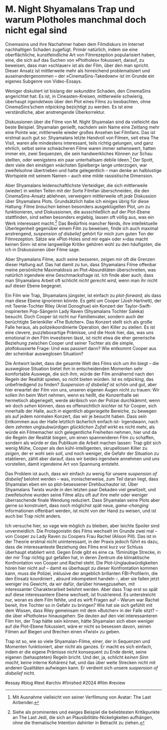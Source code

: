 # M. Night Shyamalans Trap und warum Plotholes manchmal doch nicht egal sind
Cinemasins und ihre Nachahmer haben dem Filmdiskurs im Internet nachhaltigen Schaden zugefügt. Primär natürlich, indem sie eine oberflächliche, kunstfeindliche Art von Filmrezeption popularisiert haben, eine, die sich auf das Suchen von »Plotholes« fokussiert, darauf, zu beweisen, dass man »schlauer« ist als der Film, über den man spricht. Dieser Ansatz ist mittlerweile mehr als hinreichend problematisiert und auseinandergenommen – der »CinemaSins-Takedown« ist im Grunde ein eigenes Subgenre von Video-Essays.

Weniger diskutiert ist bislang der *sekundäre* Schaden, den CinemaSins angerichtet hat: Es ist, in Cineasten-Kreisen, mittlerweile schwierig, überhaupt *irgendetwas* über den Plot eines Films zu beobachten, ohne CinemaSins’schem *nitpicking* bezichtigt zu werden. Es ist eine verständliche, aber anstrengende Überkorrektur.

Diskussionen über die Filme von M. Night Shyamalan sind da vielleicht das beste Beispiel. Shyamalan genießt, nachdem sein Name eine Zeitlang mehr eine Pointe war, mittlerweile wieder großes Ansehen bei Filmfans. Das ist erstmal auch gut so: Shyamalans letzte Handvoll von Filmen, seit etwa The Visit, waren alle mindestens interessant, teils richtig gelungen, und ganz ehrlich, selbst seine schwächeren Filme waren immer sehenswert, hatten immer ein, zwei Sequenzen, die sein handwerkliches Können zur Schau stellten, oder wenigstens ein paar unterhaltsam debile Ideen.[^1] Der Spott, dem viele den einstigen »nächsten Spielberg« lange unterzogen, war zweifelsohne übertrieben und hatte gelegentlich – man denke an halblustige Wortspiele mit seinem Namen – auch eine milde rassistische Dimension.

[^1]: Mit Ausnahme vielleicht von seiner Verfilmung von Avatar: The Last Airbender.

Aber Shyamalans leidenschaftlichste Verteidiger, die sich mittlerweile (wieder) in weiten Teilen mit der Sorte Filmfan überschneiden, die den CinemaSins-Ansatz ablehnen, verweigern mittlerweile oft *jede* Diskussion über Shyamalans Plots. Grundsätzlich habe ich einiges übrig für diese Haltung: Filme *brauchen* keinen besonders ausgeklügelten Plot, um zu funktionieren, und Diskussionen, die ausschließlich auf der Plot-Ebene stattfinden, sind selten besonders ergiebig, lassen oft völlig aus, was ein Werk interessant macht.[^2] Das Bedürfnis mancher Nerds, ihre intellektuelle Überlegenheit gegenüber einem Film zu beweisen, finde ich auch maximal anstrengend, *suspension of disbelief* gehört für mich zum guten Ton der Filmrezeption. Sätze wie »Plot-Holes sind mir egal« oder »›das macht keinen Sinn‹ ist eine langweilige Kritik« gehören wohl zu den häufigsten, die ich in Diskussionen über Filme sage.

[^2]: Siehe als prominentes und ewiges Beispiel die beliebtesten Kritikpunkte an The Last Jedi, die sich an Plausibilitäts-Nickeligkeiten aufhängen, ohne die thematische Intention dahinter in Betracht zu ziehen.

Aber Shyamalans Filme, auch seine besseren, zeigen mir oft die Grenzen dieser Haltung auf. Das hat damit zu tun, dass Shyamalans Filme offenbar meine persönliche Maximaldosis an Plot-Absurditäten überschreiten, was natürlich irgendwie eine Geschmacksfrage ist. Ich finde aber auch, dass man Shyamalans Arbeit oft schlicht *nicht gerecht wird*, wenn man ihr nicht auf dieser Ebene begegnet.

Ein Film wie Trap, Shyamalans jüngster, ist einfach zu *plot-forward*, als dass man diese Ebene ignorieren könnte. Es geht um Cooper (Josh Hartnett), der mit Teenie-Tochter Riley (Ariel Donoghue) ein Konzert der Taylor-Swift-inspirierten Pop-Sängerin Lady Raven (Shyamalans Tochter Saleka) besucht. Doch Cooper ist nicht nur Familienvater, sondern auch der berüchtigte Serienkiller »The Butcher«. Das Konzert stellt sich als große Falle heraus, als polizeikoordinierte Operation, den Killer zu stellen. Es ist eine clevere, puzzleboxartige Prämisse, und die Hook hier, das, was uns emotional in den Film investieren lässt, ist nicht etwa die eher generische Beziehung zwischen Cooper und seiner Tochter als die simple, plotfokussierte Frage: Und was passiert dann? Wie entkommt Cooper aus der scheinbar ausweglosen Situation? 

Die Antwort lautet, dass die gesamte Welt des Films sich um ihn biegt – die ausweglose Situation bietet ihm in entscheidenden Momenten sehr komfortable Auswege, die sich ihm, würde der Film annähernd nach den Regeln der Realität spielen, so nicht bieten würden. Ist es *nitpicking*, das unbefriedigend zu finden? *Suspension of disbelief* ist schön und gut, aber hier erwartet der Film von uns, unseren eigenen Augen nicht zu trauen: Wir sollen ihn beim Wort nehmen, wenn es heißt, die Konzerthalle sei hermetisch abgeriegelt, werde akribisch von der Polizei durchkämmt; wenn wir doch *sehen* können, dass es offensichtlich *leichter* ist für Cooper, sich innerhalb der Halle, auch in eigentlich abgeriegelte Bereiche, zu bewegen als auf jedem normalen Konzert, das wir je besucht haben. Dass sein Entkommen aus der Halle letztlich lächerlich einfach ist- Irgendwann, nach dem zehnten unglaubwürdigen *glücklichen Zufall* wirkt es nicht mehr, als würde ein Filmemacher sich gelegentliche Freiheiten nehmen, hier und da die Regeln der Realität biegen, um einen spannenderen Film zu schaffen, sondern als würde er das Publikum die Arbeit machen lassen: Trap gibt sich wenig Mühe, Cooper als den kühl-intelligenten, skrupellosen Killer zu *zeigen*, der er wohl sein soll, und noch weniger, die Gefahr der Situation zu etablieren, zählt aber darauf, dass wir beides irgendwie annehmen und uns vorstellen, damit irgendeine Art von Spannung entsteht.

Das Problem ist auch, dass wir einfach zu wenig für unsere *suspension of disbelief* belohnt werden – was, ironischerweise, zum Teil daran liegt, dass Shyamalan eben ein so plot-besessener Drehbuchautor ist. Über Shyamalans Twists wurde in den letzten paar Dekaden viel gewitzelt, und zweifelsohne wurden seine Filme allzu oft auf ihre mehr oder weniger überraschende finale Wendung reduziert. Dass Shyamalan seine Plots aber gerne so konstruiert, dass noch möglichst spät neue, *game-changing* Informationen offenbart werden, ist nicht von der Hand zu weisen, und ist auch bei Trap nicht anders.

Ich versuche hier, so vage wie möglich zu bleiben, aber leichte Spoiler sind unvermeidlich. Die Protagonistin des Films wechselt im Grunde zwei mal – von Cooper zu Lady Raven zu Coopers Frau Rachel (Alison Pill). Das ist in der Theorie erstmal nicht uninteressant, in der Praxis jedoch führt es dazu, dass die interessanteste Beziehung des Films erst kurz vor Schluss überhaupt etabliert wird. Gegen Ende gibt es eine ca. 15minütige
Strecke, in der mir Trap richtig gut gefallen hat, in deren Zentrum die klimaktische Konfrontation von Cooper und Rachel steht. Die Plot–Unglaubwürdigkeiten hören hier nicht auf – damit es überhaupt zu dieser Konfrontation kommen kann, muss die Polizei, inklusive der angeblich brillanten FBI-Profilerin, die den Einsatz koordiniert , absurd inkompetent handeln –, aber sie fallen jetzt weniger ins Gewicht, da wir dafür, darüber hinwegzusehen, mit interessanter Charakterarbeit belohnt werden. Aber dass Trap erst so spät auf diese interessantere Ebene wechselt, ist frustrierend. Es unterstreicht nur, woran es dem Film fehlte, und es wirft Fragen auf – Warum war Rachel bereit, ihre Tochter so in Gefahr zu bringen? Wie hat sie sich gefühlt mit dem Wissen, dass Riley gemeinsam mit dem »Butcher« in der Falle sitzt? – die über »Plotholes« hinausgehen: Sie deuten auf den viel interessanteren Film hin, der Trap hätte sein können, hätte Shyamalan sich eben weniger auf die Plot-Ebene fokussiert, wäre er nicht so besessen davon, seinen Filmen auf Biegen und Brechen einen »Twist« zu geben. 

Trap ist so, wie so viele Shyamalan-Filme, einer, der in Sequenzen und Momenten funktioniert, aber nicht als ganzes. Er macht es sich einfach, indem er die eigene Prämisse nicht konsequent zu Ende denkt, seine eigenen (behaupteten) Regeln bricht. Und der, ja, schlicht *keinen Sinn macht*, keine interne Kohärenz hat, und das über weite Strecken nicht mit anderen Qualitäten aufwiegen kann. Er verdient sich unsere *suspension of disbelief* nicht.

#essay #blog #text #archiv #finished #2024 #film #review
